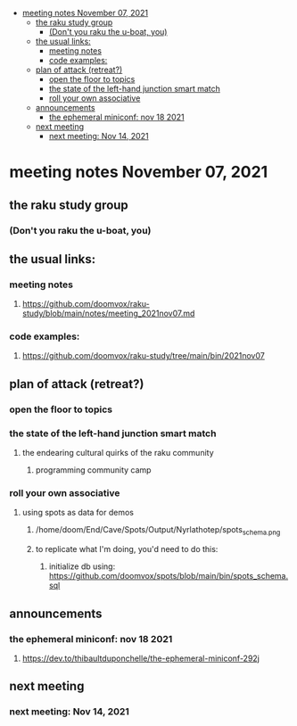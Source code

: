 - [meeting notes November 07, 2021](#org5a49c9b)
  - [the raku study group](#org91b837e)
    - [(Don't you raku the u-boat, you)](#orgd70e5eb)
  - [the usual links:](#orgdb005fc)
    - [meeting notes](#orgb5bbb48)
    - [code examples:](#org1887359)
  - [plan of attack (retreat?)](#orgdde87cd)
    - [open the floor to topics](#orgaaf8228)
    - [the state of the left-hand junction smart match](#org5fe1162)
    - [roll your own associative](#org7c6fb9d)
  - [announcements](#org6263874)
    - [the ephemeral miniconf: nov 18 2021](#orgbb77b47)
  - [next meeting](#org454e822)
    - [next meeting: Nov 14, 2021](#org7d6f9e6)


<a id="org5a49c9b"></a>

# meeting notes November 07, 2021


<a id="org91b837e"></a>

## the raku study group


<a id="orgd70e5eb"></a>

### (Don't you raku the u-boat, you)


<a id="orgdb005fc"></a>

## the usual links:


<a id="orgb5bbb48"></a>

### meeting notes

1.  <https://github.com/doomvox/raku-study/blob/main/notes/meeting_2021nov07.md>


<a id="org1887359"></a>

### code examples:

1.  <https://github.com/doomvox/raku-study/tree/main/bin/2021nov07>


<a id="orgdde87cd"></a>

## plan of attack (retreat?)


<a id="orgaaf8228"></a>

### open the floor to topics


<a id="org5fe1162"></a>

### the state of the left-hand junction smart match

1.  the endearing cultural quirks of the raku community

    1.  programming community camp


<a id="org7c6fb9d"></a>

### roll your own associative

1.  using spots as data for demos

    1.  /home/doom/End/Cave/Spots/Output/Nyrlathotep/spots<sub>schema.png</sub>
    
    2.  to replicate what I'm doing, you'd need to do this:
    
        1.  initialize db using: <https://github.com/doomvox/spots/blob/main/bin/spots_schema.sql>


<a id="org6263874"></a>

## announcements


<a id="orgbb77b47"></a>

### the ephemeral miniconf: nov 18 2021

1.  <https://dev.to/thibaultduponchelle/the-ephemeral-miniconf-292j>


<a id="org454e822"></a>

## next meeting


<a id="org7d6f9e6"></a>

### next meeting: Nov 14, 2021
